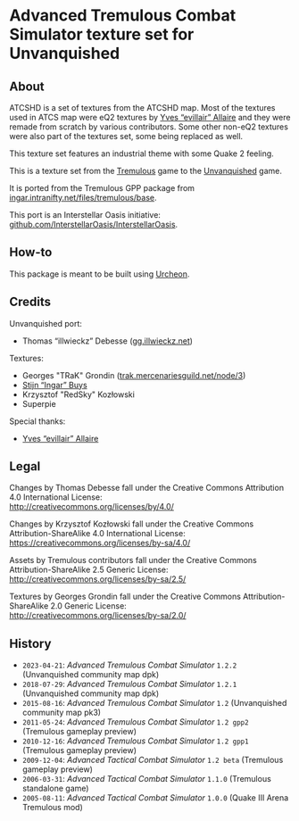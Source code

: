 # Advanced Tremulous Combat Simulator texture set for Unvanquished

## About

ATCSHD is a set of textures from the ATCSHD map. Most of the textures used in ATCS map were eQ2 textures by [Yves “evillair” Allaire](https://evillair.net) and they were remade from scratch by various contributors. Some other non-eQ2 textures were also part of the textures set, some being replaced as well.

This texture set features an industrial theme with some Quake 2 feeling.

This is a texture set from the [Tremulous](https://tremulous.net) game to the [Unvanquished](https://unvanquished.net) game.

It is ported from the Tremulous GPP package from [ingar.intranifty.net/files/tremulous/base](http://ingar.intranifty.net/files/tremulous/base/).

This port is an Interstellar Oasis initiative: [github.com/InterstellarOasis/InterstellarOasis](https://github.com/InterstellarOasis/InterstellarOasis).


## How-to

This package is meant to be built using [Urcheon](https://github.com/DaemonEngine/Urcheon).


## Credits

Unvanquished port:

- Thomas “illwieckz” Debesse <hidden email="dev [ad] illwieckz.net"/> ([gg.illwieckz.net](https://gg.illwieckz.net))

Textures:

- Georges "TRaK" Grondin <hidden email="drognin [ad] gmail.com"/> ([trak.mercenariesguild.net/node/3](https://web.archive.org/web/20131109224800/http://trak.mercenariesguild.net/node/3))
- [Stijn “Ingar” Buys](http://ingar.intranifty.net)
- Krzysztof "RedSky" Kozłowski
- Superpie

Special thanks:

- [Yves “evillair” Allaire](https://evillair.net)


## Legal

Changes by Thomas Debesse fall under the Creative Commons Attribution 4.0 International License:  
http://creativecommons.org/licenses/by/4.0/

Changes by Krzysztof Kozłowski fall under the Creative Commons Attribution-ShareAlike 4.0 International License:
https://creativecommons.org/licenses/by-sa/4.0/

Assets by Tremulous contributors fall under the Creative Commons Attribution-ShareAlike 2.5 Generic License:  
http://creativecommons.org/licenses/by-sa/2.5/

Textures by Georges Grondin fall under the Creative Commons Attribution-ShareAlike 2.0 Generic License:  
http://creativecommons.org/licenses/by-sa/2.0/


## History

* `2023-04-21`: _Advanced Tremulous Combat Simulator_ `1.2.2` (Unvanquished community map dpk)
* `2018-07-29`: _Advanced Tremulous Combat Simulator_ `1.2.1` (Unvanquished community map dpk)
* `2015-08-16`: _Advanced Tremulous Combat Simulator_ `1.2` (Unvanquished community map pk3)
* `2011-05-24`: _Advanced Tremulous Combat Simulator_ `1.2 gpp2` (Tremulous gameplay preview)
* `2010-12-16`: _Advanced Tremulous Combat Simulator_ `1.2 gpp1` (Tremulous gameplay preview)
* `2009-12-04`: _Advanced Tactical Combat Simulator_ `1.2 beta` (Tremulous gameplay preview)
* `2006-03-31`: _Advanced Tactical Combat Simulator_ `1.1.0` (Tremulous standalone game)
* `2005-08-11`: _Advanced Tactical Combat Simulator_ `1.0.0` (Quake Ⅲ Arena Tremulous mod)
